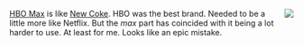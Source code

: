 <img src="http://scripting.com/images/2019/04/17/roku2.png" border="0" align="right"><a href="https://www.hbomax.com/">HBO Max</a> is like <a href="https://en.wikipedia.org/wiki/New_Coke">New Coke</a>. HBO was the best brand. Needed to be a little more like Netflix. But the <i>max</i> part has coincided with it being a lot harder to use. At least for me. Looks like an epic mistake. 
